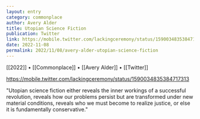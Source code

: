 ```yaml
---
layout: entry
category: commonplace
author: Avery Alder
title: Utopian Science Fiction
publication: Twitter 
link: https://mobile.twitter.com/lackingceremony/status/1590034835384717313
date: 2022-11-08
permalink: 2022/11/08/avery-alder-utopian-science-fiction
---
```


[[2022]] • [[Commonplace]] • [[Avery Alder]] • [[Twitter]]

https://mobile.twitter.com/lackingceremony/status/1590034835384717313

"Utopian science fiction either reveals the inner workings of a successful revolution, reveals how our problems persist but are transformed under new material conditions, reveals who we must become to realize justice, or else it is fundamentally conservative."